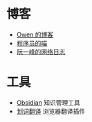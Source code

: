 # 博客
- [Owen 的博客](https://www.owenyoung.com/)
- [程序员的喵](https://catcoding.me/)
- [阮一峰的网络日志](https://www.ruanyifeng.com/blog/)

# 工具
- [Obsidian](https://obsidian.md/) 知识管理工具
- [划词翻译](https://hcfy.app/) 浏览器翻译插件
